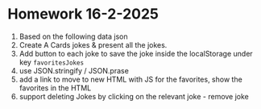 # Homework 16-2-2025

1. Based on the following data json
2. Create A Cards jokes & present all the jokes.
3. Add button to each joke to save the joke inside the localStorage under key `favoritesJokes`
4. use JSON.stringify / JSON.prase
5. add a link to move to new HTML with JS for the favorites, show the favorites in the HTML
6. support deleting Jokes by clicking on the relevant joke - remove joke
